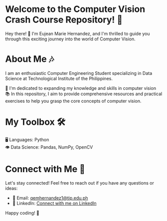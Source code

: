 # Welcome to the Computer Vision Crash Course Repository! 🌟

Hey there! 👋 I'm Eujean Marie Hernandez, and I'm thrilled to guide you through this exciting journey into the world of Computer Vision.

# About Me 🎶

I am an enthusiastic Computer Engineering Student specializing in Data Science at Technological Institute of the Philippines.

🌱 I'm dedicated to expanding my knowledge and skills in computer vision <br>
📚 In this repository, I aim to provide comprehensive resources and practical exercises to help you grasp the core concepts of computer vision.

# My Toolbox 🛠️


🖥️ Languages: Python  <br>
👁️ Data Science: Pandas, NumPy, OpenCV

# Connect with Me 📲

Let's stay connected! Feel free to reach out if you have any questions or ideas:

- 📧 Email: [qemhernandez1@tip.edu.ph](mailto:qemhernandez1@tip.edu.ph)
- 💼 LinkedIn: [Connect with me on LinkedIn](https://www.linkedin.com/in/eujean-marie-hernandez-6126b2247/)

Happy coding! 🤖
